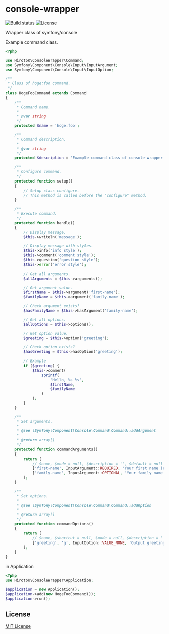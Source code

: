 # console-wrapper

[![Build status](https://img.shields.io/travis/Hiroto-K/console-wrapper/master.svg?style=flat-square)](https://travis-ci.org/Hiroto-K/console-wrapper)
[![License](https://img.shields.io/github/license/Hiroto-K/console-wrapper.svg?style=flat-square)](https://github.com/Hiroto-K/console-wrapper/blob/master/LICENSE)

Wrapper class of symfony/console

Example command class.
```php
<?php

use HirotoK\ConsoleWrapper\Command;
use Symfony\Component\Console\Input\InputArgument;
use Symfony\Component\Console\Input\InputOption;

/**
 * Class of hoge:foo command.
 */
class HogeFooCommand extends Command
{
    /**
     * Command name.
     *
     * @var string
     */
    protected $name = 'hoge:foo';

    /**
     * Command description.
     *
     * @var string
     */
    protected $description = 'Example command class of console-wrapper';

    /**
     * Configure command.
     */
    protected function setup()
    {
        // Setup class configure.
        // This method is called before the "configure" method.
    }

    /**
     * Execute command.
     */
    protected function handle()
    {
        // Display message.
        $this->writeln('message');

        // Display message with styles.
        $this->info('info style');
        $this->comment('comment style');
        $this->question('question style');
        $this->error('error style');

        // Get all arguments.
        $allArguments = $this->arguments();

        // Get argument value.
        $firstName = $this->argument('first-name');
        $familyName = $this->argument('family-name');

        // Check argument exists?
        $hasFamilyName = $this->hasArgument('family-name');

        // Get all options.
        $allOptions = $this->options();

        // Get option value.
        $greeting = $this->option('greeting');

        // Check option exists?
        $hasGreeting = $this->hasOption('greeting');

        // Example
        if ($greeting) {
            $this->comment(
                sprintf(
                    'Hello, %s %s',
                    $firstName,
                    $familyName
                )
            );
        }
    }

    /**
     * Set arguments.
     *
     * @see \Symfony\Component\Console\Command\Command::addArgument
     *
     * @return array[]
     */
    protected function commandArguments()
    {
        return [
            // $name, $mode = null, $description = '', $default = null
            ['first-name', InputArgument::REQUIRED, 'Your first name (required)'],
            ['family-name', InputArgument::OPTIONAL, 'Your family name (optional)'],
        ];
    }

    /**
     * Set options.
     *
     * @see \Symfony\Component\Console\Command\Command::addOption
     *
     * @return array[]
     */
    protected function commandOptions()
    {
        return [
            // $name, $shortcut = null, $mode = null, $description = '', $default = null
            ['greeting', 'g', InputOption::VALUE_NONE, 'Output greeting'],
        ];
    }
}
```

in Application
```php
<?php
use HirotoK\ConsoleWrapper\Application;

$application = new Application();
$application->add(new HogeFooCommand());
$application->run();
```

## License
[MIT License](https://github.com/Hiroto-K/console-wrapper/blob/master/LICENSE "MIT License")
